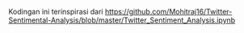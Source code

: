 Kodingan ini terinspirasi dari https://github.com/Mohitraj16/Twitter-Sentimental-Analysis/blob/master/Twitter_Sentiment_Analysis.ipynb